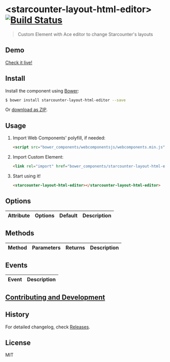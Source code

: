 # &lt;starcounter-layout-html-editor&gt; [![Build Status](https://travis-ci.org/Starcounter/starcounter-layout-html-editor.svg?branch=master)](https://travis-ci.org/Starcounter/starcounter-layout-html-editor)

> Custom Element with Ace editor to change Starcounter's layouts

## Demo

[Check it live!](http://Starcounter.github.io/starcounter-layout-html-editor)

## Install

Install the component using [Bower](http://bower.io/):

```sh
$ bower install starcounter-layout-html-editor --save
```

Or [download as ZIP](https://github.com/Starcounter/starcounter-layout-html-editor/archive/master.zip).

## Usage

1. Import Web Components' polyfill, if needed:

    ```html
    <script src="bower_components/webcomponentsjs/webcomponents.min.js"></script>
    ```

2. Import Custom Element:

    ```html
    <link rel="import" href="bower_components/starcounter-layout-html-editor/starcounter-layout-html-editor.html">
    ```

3. Start using it!

    ```html
    <starcounter-layout-html-editor></starcounter-layout-html-editor>
    ```

## Options

Attribute     | Options     | Default      | Description
---           | ---         | ---          | ---

## Methods

Method        | Parameters   | Returns     | Description
---           | ---          | ---         | ---

## Events

Event         | Description
---           | ---

## [Contributing and Development](CONTRIBUTING.md)

## History

For detailed changelog, check [Releases](https://github.com/Starcounter/starcounter-layout-html-editor/releases).

## License

MIT
